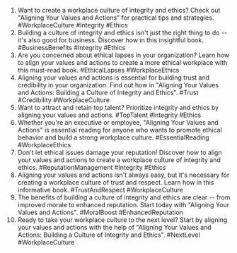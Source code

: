 1. Want to create a workplace culture of integrity and ethics? Check out "Aligning Your Values and Actions" for practical tips and strategies. #WorkplaceCulture #Integrity #Ethics
2. Building a culture of integrity and ethics isn't just the right thing to do -- it's also good for business. Discover how in this insightful book. #BusinessBenefits #Integrity #Ethics
3. Are you concerned about ethical lapses in your organization? Learn how to align your values and actions to create a more ethical workplace with this must-read book. #EthicalLapses #WorkplaceEthics
4. Aligning your values and actions is essential for building trust and credibility in your organization. Find out how in "Aligning Your Values and Actions: Building a Culture of Integrity and Ethics". #Trust #Credibility #WorkplaceCulture
5. Want to attract and retain top talent? Prioritize integrity and ethics by aligning your values and actions. #TopTalent #Integrity #Ethics
6. Whether you're an executive or employee, "Aligning Your Values and Actions" is essential reading for anyone who wants to promote ethical behavior and build a strong workplace culture. #EssentialReading #WorkplaceEthics
7. Don't let ethical issues damage your reputation! Discover how to align your values and actions to create a workplace culture of integrity and ethics. #ReputationManagement #Integrity #Ethics
8. Aligning your values and actions isn't always easy, but it's necessary for creating a workplace culture of trust and respect. Learn how in this informative book. #TrustAndRespect #WorkplaceCulture
9. The benefits of building a culture of integrity and ethics are clear -- from improved morale to enhanced reputation. Start today with "Aligning Your Values and Actions". #MoralBoost #EnhancedReputation
10. Ready to take your workplace culture to the next level? Start by aligning your values and actions with the help of "Aligning Your Values and Actions: Building a Culture of Integrity and Ethics". #NextLevel #WorkplaceCulture
